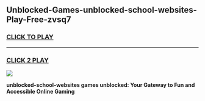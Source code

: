 
## Unblocked-Games-unblocked-school-websites-Play-Free-zvsq7
<h3>
<a href="https://premium76.site?title=unblocked-school-websites&ref=23A">CLICK TO PLAY</a></h3>
<hr>

<h3>
<a href="https://premium76.site?title=unblocked-school-websites&ref=23A">CLICK 2 PLAY</a>
  
</h3>

<a href="https://premium76.site?title=unblocked-school-websites&ref=23A"><img src="https://clearcache.store/games.png"></a>


**unblocked-school-websites games unblocked: Your Gateway to Fun and Accessible Online Gaming**
